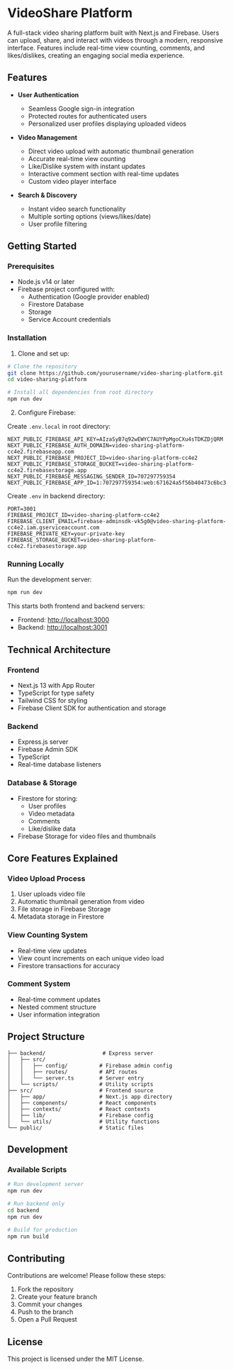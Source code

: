# VideoShare Platform

A full-stack video sharing platform built with Next.js and Firebase. Users can upload, share, and interact with videos through a modern, responsive interface. Features include real-time view counting, comments, and likes/dislikes, creating an engaging social media experience.

## Features

- **User Authentication**
  - Seamless Google sign-in integration
  - Protected routes for authenticated users
  - Personalized user profiles displaying uploaded videos

- **Video Management**
  - Direct video upload with automatic thumbnail generation
  - Accurate real-time view counting
  - Like/Dislike system with instant updates
  - Interactive comment section with real-time updates
  - Custom video player interface

- **Search & Discovery**
  - Instant video search functionality
  - Multiple sorting options (views/likes/date)
  - User profile filtering

## Getting Started

### Prerequisites

- Node.js v14 or later
- Firebase project configured with:
  - Authentication (Google provider enabled)
  - Firestore Database
  - Storage
  - Service Account credentials

### Installation

1. Clone and set up:
```bash
# Clone the repository
git clone https://github.com/yourusername/video-sharing-platform.git
cd video-sharing-platform

# Install all dependencies from root directory
npm run dev
```

2. Configure Firebase:

Create `.env.local` in root directory:
```env
NEXT_PUBLIC_FIREBASE_API_KEY=AIzaSyB7q92wEWYC7AUYPpMgoCXu4sTDKZDjQRM
NEXT_PUBLIC_FIREBASE_AUTH_DOMAIN=video-sharing-platform-cc4e2.firebaseapp.com
NEXT_PUBLIC_FIREBASE_PROJECT_ID=video-sharing-platform-cc4e2
NEXT_PUBLIC_FIREBASE_STORAGE_BUCKET=video-sharing-platform-cc4e2.firebasestorage.app
NEXT_PUBLIC_FIREBASE_MESSAGING_SENDER_ID=707297759354
NEXT_PUBLIC_FIREBASE_APP_ID=1:707297759354:web:671624a5f56b40473c6bc3
```

Create `.env` in backend directory:
```env
PORT=3001
FIREBASE_PROJECT_ID=video-sharing-platform-cc4e2
FIREBASE_CLIENT_EMAIL=firebase-adminsdk-vk5g0@video-sharing-platform-cc4e2.iam.gserviceaccount.com
FIREBASE_PRIVATE_KEY=your-private-key
FIREBASE_STORAGE_BUCKET=video-sharing-platform-cc4e2.firebasestorage.app
```

### Running Locally

Run the development server:
```bash
npm run dev
```

This starts both frontend and backend servers:
- Frontend: [http://localhost:3000](http://localhost:3000)
- Backend: [http://localhost:3001](http://localhost:3001)

## Technical Architecture

### Frontend
- Next.js 13 with App Router
- TypeScript for type safety
- Tailwind CSS for styling
- Firebase Client SDK for authentication and storage

### Backend
- Express.js server
- Firebase Admin SDK
- TypeScript
- Real-time database listeners

### Database & Storage
- Firestore for storing:
  - User profiles
  - Video metadata
  - Comments
  - Like/dislike data
- Firebase Storage for video files and thumbnails

## Core Features Explained

### Video Upload Process
1. User uploads video file
2. Automatic thumbnail generation from video
3. File storage in Firebase Storage
4. Metadata storage in Firestore

### View Counting System
- Real-time view updates
- View count increments on each unique video load
- Firestore transactions for accuracy

### Comment System
- Real-time comment updates
- Nested comment structure
- User information integration

## Project Structure
```
├── backend/                  # Express server
│   ├── src/
│   │   ├── config/          # Firebase admin config
│   │   ├── routes/          # API routes
│   │   └── server.ts        # Server entry
│   └── scripts/             # Utility scripts
├── src/                     # Frontend source
│   ├── app/                 # Next.js app directory
│   ├── components/          # React components
│   ├── contexts/            # React contexts
│   ├── lib/                 # Firebase config
│   └── utils/               # Utility functions
└── public/                  # Static files
```

## Development

### Available Scripts

```bash
# Run development server
npm run dev

# Run backend only
cd backend
npm run dev

# Build for production
npm run build
```

## Contributing

Contributions are welcome! Please follow these steps:

1. Fork the repository
2. Create your feature branch
3. Commit your changes
4. Push to the branch
5. Open a Pull Request

## License

This project is licensed under the MIT License.
